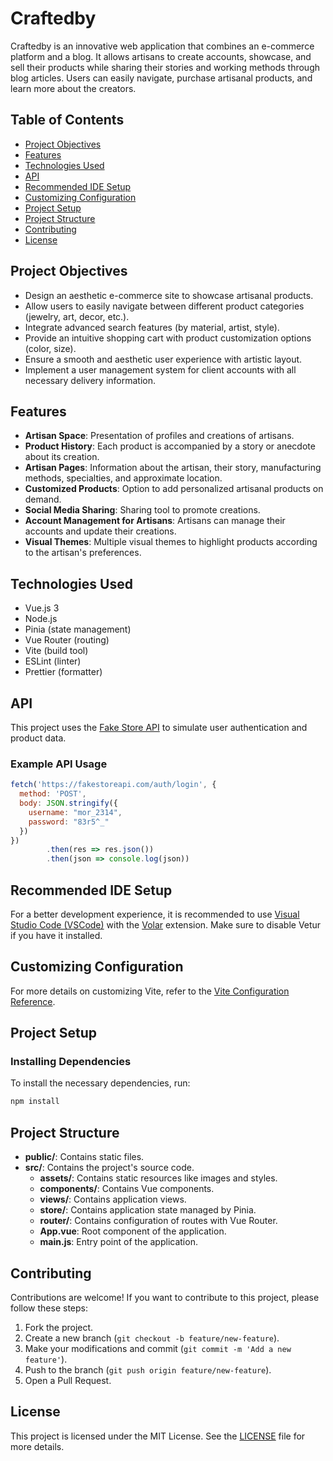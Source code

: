 # Craftedby

Craftedby is an innovative web application that combines an e-commerce platform and a blog. It allows artisans to create accounts, showcase, and sell their products while sharing their stories and working methods through blog articles. Users can easily navigate, purchase artisanal products, and learn more about the creators.

## Table of Contents

- [Project Objectives](#project-objectives)
- [Features](#features)
- [Technologies Used](#technologies-used)
- [API](#API)
- [Recommended IDE Setup](#recommended-ide-setup)
- [Customizing Configuration](#customizing-configuration)
- [Project Setup](#project-setup)
- [Project Structure](#project-structure)
- [Contributing](#contributing)
- [License](#license)

## Project Objectives

- Design an aesthetic e-commerce site to showcase artisanal products.
- Allow users to easily navigate between different product categories (jewelry, art, decor, etc.).
- Integrate advanced search features (by material, artist, style).
- Provide an intuitive shopping cart with product customization options (color, size).
- Ensure a smooth and aesthetic user experience with artistic layout.
- Implement a user management system for client accounts with all necessary delivery information.

## Features

- **Artisan Space**: Presentation of profiles and creations of artisans.
- **Product History**: Each product is accompanied by a story or anecdote about its creation.
- **Artisan Pages**: Information about the artisan, their story, manufacturing methods, specialties, and approximate location.
- **Customized Products**: Option to add personalized artisanal products on demand.
- **Social Media Sharing**: Sharing tool to promote creations.
- **Account Management for Artisans**: Artisans can manage their accounts and update their creations.
- **Visual Themes**: Multiple visual themes to highlight products according to the artisan's preferences.

## Technologies Used

- Vue.js 3
- Node.js
- Pinia (state management)
- Vue Router (routing)
- Vite (build tool)
- ESLint (linter)
- Prettier (formatter)

## API
This project uses the [Fake Store API](https://fakestoreapi.com/) to simulate user authentication and product data.

### Example API Usage
```javascript
fetch('https://fakestoreapi.com/auth/login', {
  method: 'POST',
  body: JSON.stringify({
    username: "mor_2314",
    password: "83r5^_"
  })
})
        .then(res => res.json())
        .then(json => console.log(json))
```

## Recommended IDE Setup

For a better development experience, it is recommended to use [Visual Studio Code (VSCode)](https://code.visualstudio.com/) with the [Volar](https://marketplace.visualstudio.com/items?itemName=Vue.volar) extension. Make sure to disable Vetur if you have it installed.

## Customizing Configuration

For more details on customizing Vite, refer to the [Vite Configuration Reference](https://vitejs.dev/config/).

## Project Setup

### Installing Dependencies

To install the necessary dependencies, run:

```sh
npm install

```
## Project Structure

- **public/**: Contains static files.
- **src/**: Contains the project's source code.
    - **assets/**: Contains static resources like images and styles.
    - **components/**: Contains Vue components.
    - **views/**: Contains application views.
    - **store/**: Contains application state managed by Pinia.
    - **router/**: Contains configuration of routes with Vue Router.
    - **App.vue**: Root component of the application.
    - **main.js**: Entry point of the application.

## Contributing

Contributions are welcome! If you want to contribute to this project, please follow these steps:

1. Fork the project.
2. Create a new branch (`git checkout -b feature/new-feature`).
3. Make your modifications and commit (`git commit -m 'Add a new feature'`).
4. Push to the branch (`git push origin feature/new-feature`).
5. Open a Pull Request.

## License

This project is licensed under the MIT License. See the [LICENSE](LICENSE) file for more details.
